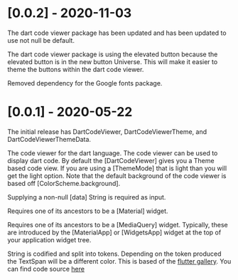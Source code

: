 
# [0.0.2] - 2020-11-03

The dart code viewer package has been updated and has been updated to use
not null be default.

The dart code viewer package is using the elevated button because the 
elevated button is in the new button Universe. This will make it easier to
theme the buttons within the dart code viewer.

Removed dependency for the Google fonts package.

# [0.0.1] - 2020-05-22

The initial release has DartCodeViewer, DartCodeViewerTheme, and DartCodeViewerThemeData.

The code viewer for the dart language. The code viewer can be used to display dart code. By default the [DartCodeViewer] gives you a Theme based code view. If you are using a [ThemeMode] that is light than you will get the light option. Note that the default background of the code viewer is based off [ColorScheme.background].

Supplying a non-null [data] String is required as input.

Requires one of its ancestors to be a [Material] widget.

Requires one of its ancestors to be a [MediaQuery] widget. Typically, these
are introduced by the [MaterialApp] or [WidgetsApp] widget at the top of
your application widget tree.

String is codified and split into tokens. Depending on the token produced the TextSpan will be a different color. This is based of the [flutter gallery](https://gallery.flutter.dev/). You can find code source [here](https://github.com/flutter/gallery/tree/master/lib/codeviewer)
